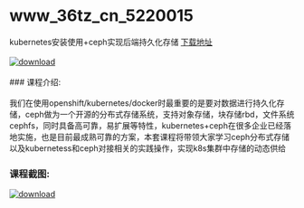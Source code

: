 # www_36tz_cn_5220015
kubernetes安装使用+ceph实现后端持久化存储
[下载地址](http://www.36tz.cn/article/5220015 "下载地址")
<br/></br>[![download](http://36tz.cn/muke_img/2021_06_1-3.png "下载地址")](http://www.36tz.cn/article/5220015 "下载地址")
<br/></br>### 课程介绍:<br/></br>我们在使用openshift/kubernetes/docker时最重要的是要对数据进行持久化存储，ceph做为一个开源的分布式存储系统，支持对象存储，块存储rbd，文件系统cephfs，同时具备高可靠，易扩展等特性，kubernetes+ceph在很多企业已经落地实施，也是目前最成熟可靠的方案，本套课程将带领大家学习ceph分布式存储以及kubernetess和ceph对接相关的实践操作，实现k8s集群中存储的动态供给

### 课程截图:
[![download](http://36tz.cn/muke_img/2021_06_2-1.png "下载地址")](http://www.36tz.cn/article/5220015 "下载地址")
